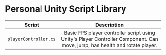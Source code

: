 # Personal Unity Script Library

| Script                |                                                         Description                                                         |
| --------------------- | :-------------------------------------------------------------------------------------------------------------------------: |
| `playerController.cs` | Basic FPS player controller script using Unity's Player Controller Component. Can move, jump, has health and rotate player. |
